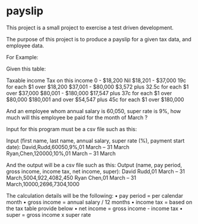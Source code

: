 # payslip

This project is a small project to exercise a test driven development.

The purpose of this project is to produce a payslip for a given tax data, and employee data.

For Example:

Given this table:

Taxable income   Tax on this income
0 - $18,200     Nil
$18,201 - $37,000       19c for each $1 over $18,200
$37,001 - $80,000       $3,572 plus 32.5c for each $1 over $37,000
$80,001 - $180,000      $17,547 plus 37c for each $1 over $80,000
$180,001 and over       $54,547 plus 45c for each $1 over $180,000

And an employee whom annual salary is 60,050, super rate is 9%, how much will this employee be paid for the month of March ? 

Input for this program must be a csv file such as this:

Input (first name, last name, annual salary, super rate (%), payment start date):
David,Rudd,60050,9%,01 March – 31 March
Ryan,Chen,120000,10%,01 March – 31 March

And the output will be a csv file such as this:
Output (name, pay period, gross income, income tax, net income, super):
David Rudd,01 March – 31 March,5004,922,4082,450
Ryan Chen,01 March – 31 March,10000,2696,7304,1000

The calculation details will be the following:
•       pay period = per calendar month
•       gross income = annual salary / 12 months
•       income tax = based on the tax table provide below
•       net income = gross income - income tax
•       super = gross income x super rate

